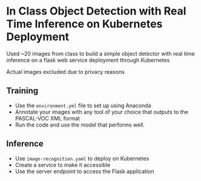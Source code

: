 # In Class Object Detection with Real Time Inference on Kubernetes Deployment

Used ~20 images from class to build a simple object detector with real time inference on a flask web service deployment through Kubernetes

Actual images excluded due to privacy reasons

## Training

* Use the `environment.yml` file to set up using Anaconda
* Annotate your images with any tool of your choice that outputs to the PASCAL-VOC XML format
* Run the code and use the model that performs well.

## Inference

* Use `image-recognition.yaml` to deploy on Kubernetes
* Create a service to make it accessible
* Use the server endpoint to access the Flask application
